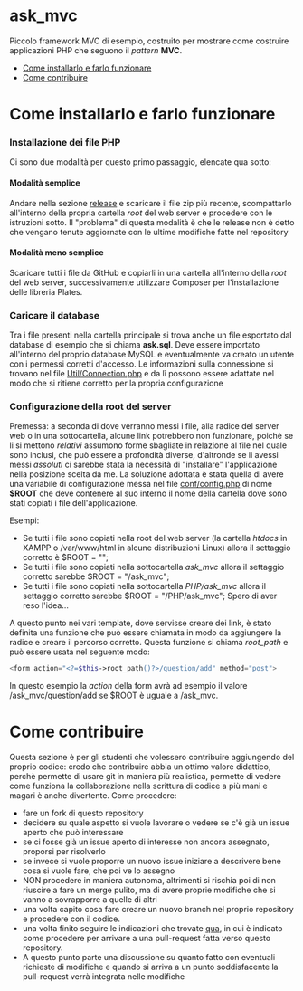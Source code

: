 # ask_mvc
Piccolo framework MVC di esempio, costruito per mostrare come costruire applicazioni PHP che seguono il *pattern* **MVC**.

- [Come installarlo e farlo funzionare](#come-installarlo-e-farlo-funzionare)
- [Come contribuire](#come-contribuire)

# Come installarlo e farlo funzionare
### Installazione dei file PHP
Ci sono due modalità per questo primo passaggio, elencate qua sotto:
#### Modalità semplice
Andare nella sezione [release](https://github.com/alessandro-bugatti/ask_mvc/releases) e scaricare il file zip più recente, scompattarlo all'interno della propria cartella *root* del web server e procedere con le istruzioni sotto. Il "problema" di questa modalità è che le release non è detto che vengano tenute aggiornate con le ultime modifiche fatte nel repository
#### Modalità meno semplice
Scaricare tutti i file da GitHub e copiarli in una cartella all'interno della *root* del web server, successivamente utilizzare Composer per l'installazione delle libreria Plates.

### Caricare il database
Tra i file presenti nella cartella principale si trova anche un file esportato dal database di esempio che si chiama **ask.sql**. Deve essere importato all'interno del proprio database MySQL e eventualmente va creato un utente con i permessi corretti d'accesso. Le informazioni sulla connessione si trovano nel file [Util/Connection.php](https://github.com/alessandro-bugatti/ask_mvc/blob/master/Util/Connection.php) e da lì possono essere adattate nel modo che si ritiene corretto per la propria configurazione

### Configurazione della root del server
Premessa: a seconda di dove verranno messi i file, alla radice del server web o in una sottocartella, alcune link potrebbero non funzionare, poichè se li si mettono *relativi* assumono forme sbagliate in relazione al file nel quale sono inclusi, che può essere a profondità diverse, d'altronde se li avessi messi *assoluti* ci sarebbe stata la necessità di "installare" l'applicazione nella posizione scelta da me. La soluzione adottata è stata quella di avere una variabile di configurazione messa nel file [conf/config.php](https://github.com/alessandro-bugatti/ask_mvc/blob/master/conf/config.php) di nome **$ROOT** che deve contenere al suo interno il nome della cartella dove sono stati copiati i file dell'applicazione.

Esempi:
* Se tutti i file sono copiati nella root del web server (la cartella *htdocs* in XAMPP o /var/www/html in alcune distribuzioni Linux) allora il settaggio corretto è $ROOT = "";
* Se tutti i file sono copiati nella sottocartella *ask_mvc* allora il settaggio corretto sarebbe $ROOT = "/ask_mvc";
* Se tutti i file sono copiati nella sottocartella *PHP/ask_mvc* allora il settaggio corretto sarebbe $ROOT = "/PHP/ask_mvc";
Spero di aver reso l'idea...

A  questo punto nei vari template, dove servisse creare dei link, è stato definita una funzione che può essere chiamata in modo da aggiungere la radice e creare il percorso corretto. Questa funzione si chiama *root_path* e può essere usata nel seguente modo:

```php
<form action="<?=$this->root_path()?>/question/add" method="post">
```

In questo esempio la *action* della form avrà ad esempio il valore /ask_mvc/question/add se $ROOT è uguale a /ask_mvc.

# Come contribuire
Questa sezione è per gli studenti che volessero contribuire aggiungendo del proprio codice: credo che contribuire abbia un ottimo valore didattico, perchè permette di usare git in maniera più realistica, permette di vedere come funziona la collaborazione nella scrittura di codice a più mani e magari è anche divertente.
Come procedere:
- fare un fork di questo repository
- decidere su quale aspetto si vuole lavorare o vedere se c'è già un issue aperto che può interessare
- se ci fosse già un issue aperto di interesse non ancora assegnato, proporsi per risolverlo
- se invece si vuole proporre un nuovo issue iniziare a descrivere bene cosa si vuole fare, che poi ve lo assegno
- NON procedere in maniera autonoma, altrimenti si rischia poi di non riuscire a fare un merge pulito, ma di avere proprie modifiche che si vanno a sovrapporre a quelle di altri
- una volta capito cosa fare creare un nuovo branch nel proprio repository e procedere con il codice.
- una volta finito seguire le indicazioni che trovate [qua](https://gist.github.com/Chaser324/ce0505fbed06b947d962), in cui è indicato come procedere per arrivare a una pull-request fatta verso questo repository.
- A questo punto parte una discussione su quanto fatto con eventuali richieste di modifiche e quando si arriva a un punto soddisfacente la pull-request verrà integrata nelle modifiche
